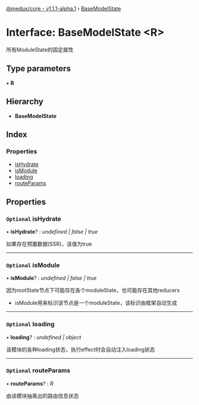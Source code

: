 [@medux/core - v1.1.1-alpha.1](../README.md) › [BaseModelState](basemodelstate.md)

# Interface: BaseModelState <**R**>

所有ModuleState的固定属性

## Type parameters

▪ **R**

## Hierarchy

* **BaseModelState**

## Index

### Properties

* [isHydrate](basemodelstate.md#optional-ishydrate)
* [isModule](basemodelstate.md#optional-ismodule)
* [loading](basemodelstate.md#optional-loading)
* [routeParams](basemodelstate.md#optional-routeparams)

## Properties

### `Optional` isHydrate

• **isHydrate**? : *undefined | false | true*

如果存在预置数据(SSR)，该值为true

___

### `Optional` isModule

• **isModule**? : *undefined | false | true*

因为rootState节点下可能存在各个moduleState，也可能存在其他reducers
- isModule用来标识该节点是一个moduleState，该标识由框架自动生成

___

### `Optional` loading

• **loading**? : *undefined | object*

该模块的各种loading状态，执行effect时会自动注入loading状态

___

### `Optional` routeParams

• **routeParams**? : *R*

由该模块抽离出的路由信息状态
